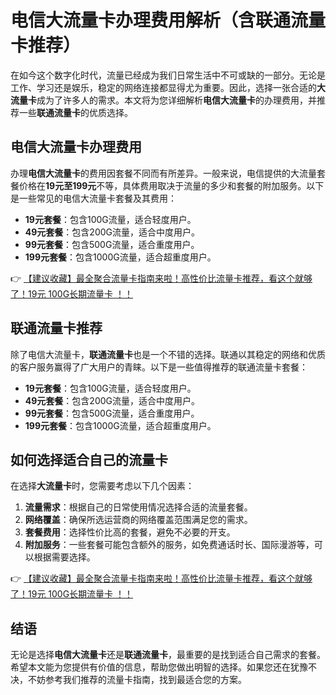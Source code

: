 # 电信大流量卡办理费用解析（含联通流量卡推荐）

在如今这个数字化时代，流量已经成为我们日常生活中不可或缺的一部分。无论是工作、学习还是娱乐，稳定的网络连接都显得尤为重要。因此，选择一张合适的**大流量卡**成为了许多人的需求。本文将为您详细解析**电信大流量卡**的办理费用，并推荐一些**联通流量卡**的优质选择。

## 电信大流量卡办理费用

办理**电信大流量卡**的费用因套餐不同而有所差异。一般来说，电信提供的大流量套餐价格在**19元至199元**不等，具体费用取决于流量的多少和套餐的附加服务。以下是一些常见的电信大流量卡套餐及其费用：

- **19元套餐**：包含100G流量，适合轻度用户。
- **49元套餐**：包含200G流量，适合中度用户。
- **99元套餐**：包含500G流量，适合重度用户。
- **199元套餐**：包含1000G流量，适合超重度用户。

👉 [【建议收藏】最全聚合流量卡指南来啦！高性价比流量卡推荐，看这个就够了！19元 100G长期流量卡 ！！](https://bit.ly/Liuliangka)

## 联通流量卡推荐

除了电信大流量卡，**联通流量卡**也是一个不错的选择。联通以其稳定的网络和优质的客户服务赢得了广大用户的青睐。以下是一些值得推荐的联通流量卡套餐：

- **19元套餐**：包含100G流量，适合轻度用户。
- **49元套餐**：包含200G流量，适合中度用户。
- **99元套餐**：包含500G流量，适合重度用户。
- **199元套餐**：包含1000G流量，适合超重度用户。

## 如何选择适合自己的流量卡

在选择**大流量卡**时，您需要考虑以下几个因素：

1. **流量需求**：根据自己的日常使用情况选择合适的流量套餐。
2. **网络覆盖**：确保所选运营商的网络覆盖范围满足您的需求。
3. **套餐费用**：选择性价比高的套餐，避免不必要的开支。
4. **附加服务**：一些套餐可能包含额外的服务，如免费通话时长、国际漫游等，可以根据需要选择。

👉 [【建议收藏】最全聚合流量卡指南来啦！高性价比流量卡推荐，看这个就够了！19元 100G长期流量卡 ！！](https://bit.ly/Liuliangka)

## 结语

无论是选择**电信大流量卡**还是**联通流量卡**，最重要的是找到适合自己需求的套餐。希望本文能为您提供有价值的信息，帮助您做出明智的选择。如果您还在犹豫不决，不妨参考我们推荐的流量卡指南，找到最适合您的方案。